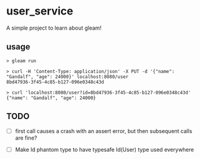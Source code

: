# user_service

A simple project to learn about gleam!

## usage

```
> gleam run

> curl -H 'Content-Type: application/json' -X PUT -d '{"name": "Gandalf", "age": 24000}' localhost:8080/user
8bd47936-3f45-4c85-b127-096e0348c43d

> curl 'localhost:8080/user?id=8bd47936-3f45-4c85-b127-096e0348c43d'
{"name": "Gandalf", "age": 24000}
```

## TODO

- [ ] first call causes a crash with an assert error, but then subsequent calls are fine?
- [ ] Make Id phantom type to have typesafe Id(User) type used everywhere

